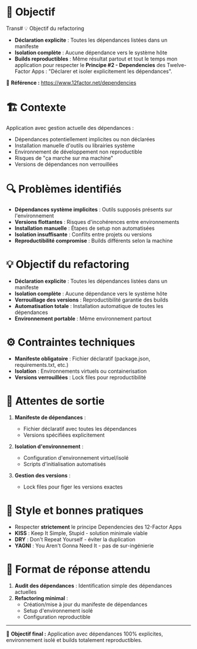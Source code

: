 # 🎯 Objectif
Trans# 💡 Objectif du refactoring
- **Déclaration explicite** : Toutes les dépendances listées dans un manifeste
- **Isolation complète** : Aucune dépendance vers le système hôte
- **Builds reproductibles** : Même résultat partout et tout le temps mon application pour respecter le **Principe #2 - Dependencies** des Twelve-Factor Apps : "Déclarer et isoler explicitement les dépendances".

📖 **Référence :** https://www.12factor.net/dependencies

# 🏗️ Contexte
Application avec gestion actuelle des dépendances :
- Dépendances potentiellement implicites ou non déclarées
- Installation manuelle d'outils ou librairies système
- Environnement de développement non reproductible
- Risques de "ça marche sur ma machine"
- Versions de dépendances non verrouillées

# 🔍 Problèmes identifiés
- **Dépendances système implicites** : Outils supposés présents sur l'environnement
- **Versions flottantes** : Risques d'incohérences entre environnements
- **Installation manuelle** : Étapes de setup non automatisées
- **Isolation insuffisante** : Conflits entre projets ou versions
- **Reproductibilité compromise** : Builds différents selon la machine

# 💡 Objectif du refactoring
- **Déclaration explicite** : Toutes les dépendances listées dans un manifeste
- **Isolation complète** : Aucune dépendance vers le système hôte
- **Verrouillage des versions** : Reproductibilité garantie des builds
- **Automatisation totale** : Installation automatique de toutes les dépendances
- **Environnement portable** : Même environnement partout

# ⚙️ Contraintes techniques
- **Manifeste obligatoire** : Fichier déclaratif (package.json, requirements.txt, etc.)
- **Isolation** : Environnements virtuels ou containerisation
- **Versions verrouillées** : Lock files pour reproductibilité

# 📐 Attentes de sortie
1. **Manifeste de dépendances** :
   - Fichier déclaratif avec toutes les dépendances
   - Versions spécifiées explicitement

2. **Isolation d'environnement** :
   - Configuration d'environnement virtuel/isolé
   - Scripts d'initialisation automatisés

3. **Gestion des versions** :
   - Lock files pour figer les versions exactes

# 🧠 Style et bonnes pratiques
- Respecter **strictement** le principe Dependencies des 12-Factor Apps
- **KISS** : Keep It Simple, Stupid - solution minimale viable
- **DRY** : Don't Repeat Yourself - éviter la duplication
- **YAGNI** : You Aren't Gonna Need It - pas de sur-ingénierie

# 🚀 Format de réponse attendu
1. **Audit des dépendances** : Identification simple des dépendances actuelles
2. **Refactoring minimal** :
   - Création/mise à jour du manifeste de dépendances
   - Setup d'environnement isolé
   - Configuration reproductible

---

💬 **Objectif final :** Application avec dépendances 100% explicites, environnement isolé et builds totalement reproductibles.